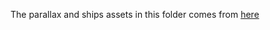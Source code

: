 
The parallax and ships assets in this folder comes from [here](https://bongseng.itch.io/parallax-forest-desert-sky-moon)
